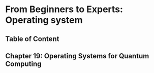 # From Beginners to Experts: Operating system
## Table of Content
## Chapter 19: Operating Systems for Quantum Computing
